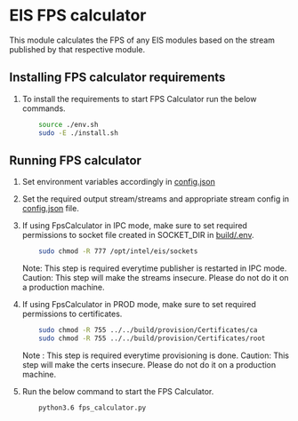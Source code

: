 # EIS FPS calculator

This module calculates the FPS of any EIS modules based on the stream published by that respective module.

## Installing FPS calculator requirements

1. To install the requirements to start FPS Calculator run the below commands.

    ```sh
        source ./env.sh
        sudo -E ./install.sh
    ```

## Running FPS calculator

1. Set environment variables accordingly in [config.json](config.json)

2. Set the required output stream/streams and appropriate stream config in [config.json](config.json) file.

5. If using FpsCalculator in IPC mode, make sure to set required permissions to socket file created in SOCKET_DIR in [build/.env](../../build/.env).

    ```sh
        sudo chmod -R 777 /opt/intel/eis/sockets
    ```
    Note: This step is required everytime publisher is restarted in IPC mode.
    Caution: This step will make the streams insecure. Please do not do it on a production machine.

4. If using FpsCalculator in PROD mode, make sure to set required permissions to certificates.

    ```sh
        sudo chmod -R 755 ../../build/provision/Certificates/ca
        sudo chmod -R 755 ../../build/provision/Certificates/root
    ```
    Note : This step is required everytime provisioning is done.
    Caution: This step will make the certs insecure. Please do not do it on a production machine.

5. Run the below command to start the FPS Calculator.

    ```sh
        python3.6 fps_calculator.py
    ```
